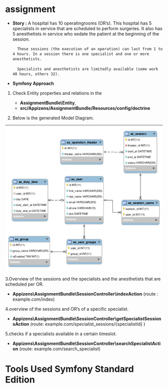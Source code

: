 # assignment

* **Story :**
        A hospital has 10 operatingrooms (OR’s).
        This hospital has 5 specialists in service that are scheduled to perform surgeries.
        It also has 5 anesthetists in service who sedate the patient at the beginning of the session.

        These sessions (the execution of an operation) can last from 1 to 4 hours. In a session there is one specialist and one or more anesthetists.

        Specialists and anesthetists are limitedly available (some work 40 hours, others 32).

* **Symfony Approach**

1. Check Entity properties and relations in the
   * **AssignmentBundle\Entity**,
   * **src/Appizens/AssignmentBundle/Resources/config/doctrine**

2. Below is the generated Model Diagram.

![image](https://github.com/sivakaza-volyty/assignment/blob/master/operation_theater_sessions.png)

3.Overview of the sessions and the specialists and the anesthetists that are scheduled per OR.
  * **Appizens\AssignmentBundle\SessionController\indexAction** (route : example.com/index)

4.overview of the sessions and OR’s of a specific specialist.
  * **Appizens\AssignmentBundle\SessionController\getSpecialistSessionsAction** (route: example.com/specialist_sessions/{specialistId} )

5.checks if a specialists available in a certain timeslot.
 * **Appizens\AssignmentBundle\SessionController\searchSpecialistAction** (route:  example.com/search_specialist)


# Tools Used Symfony Standard Edition